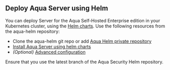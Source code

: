 ## Deploy Aqua Server using Helm

You can deploy Server for the Aqua Self-Hosted Enterprise edition in your Kubernetes cluster, using the [Helm charts](https://helm.sh/). Use the following resources from the aqua-helm repository:

* Clone the aqua-helm git repo or add [Aqua Helm private repository](https://helm.aquasec.com)
* [Install Aqua Server using helm charts](https://github.com/aquasecurity/aqua-helm/tree/6.2/server#installing-the-chart)
* *(Optional)* [Advanced configuration](https://github.com/aquasecurity/aqua-helm/tree/6.2/server#advanced-configuration)

Ensure that you use the latest branch of the Aqua Security Helm repository.